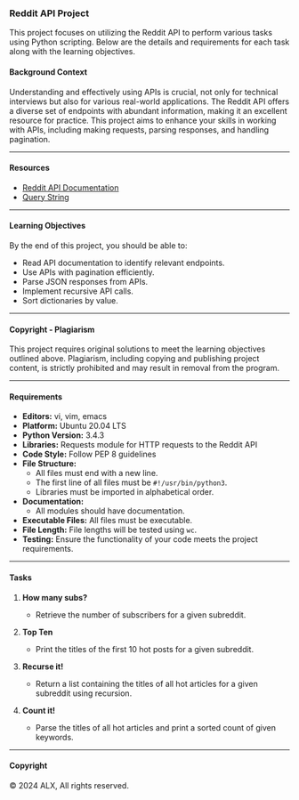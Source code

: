 ### Reddit API Project

This project focuses on utilizing the Reddit API to perform various tasks using Python scripting. Below are the details and requirements for each task along with the learning objectives.


#### Background Context

Understanding and effectively using APIs is crucial, not only for technical interviews but also for various real-world applications. The Reddit API offers a diverse set of endpoints with abundant information, making it an excellent resource for practice. This project aims to enhance your skills in working with APIs, including making requests, parsing responses, and handling pagination.

---

#### Resources

- [Reddit API Documentation](https://www.reddit.com/dev/api/)
- [Query String](https://en.wikipedia.org/wiki/Query_string)

---

#### Learning Objectives

By the end of this project, you should be able to:

- Read API documentation to identify relevant endpoints.
- Use APIs with pagination efficiently.
- Parse JSON responses from APIs.
- Implement recursive API calls.
- Sort dictionaries by value.

---

#### Copyright - Plagiarism

This project requires original solutions to meet the learning objectives outlined above. Plagiarism, including copying and publishing project content, is strictly prohibited and may result in removal from the program.

---

#### Requirements

- **Editors:** vi, vim, emacs
- **Platform:** Ubuntu 20.04 LTS
- **Python Version:** 3.4.3
- **Libraries:** Requests module for HTTP requests to the Reddit API
- **Code Style:** Follow PEP 8 guidelines
- **File Structure:**
  - All files must end with a new line.
  - The first line of all files must be `#!/usr/bin/python3`.
  - Libraries must be imported in alphabetical order.
- **Documentation:**
  - All modules should have documentation.
- **Executable Files:** All files must be executable.
- **File Length:** File lengths will be tested using `wc`.
- **Testing:** Ensure the functionality of your code meets the project requirements.

---

#### Tasks

1. **How many subs?**
   - Retrieve the number of subscribers for a given subreddit.

2. **Top Ten**
   - Print the titles of the first 10 hot posts for a given subreddit.

3. **Recurse it!**
   - Return a list containing the titles of all hot articles for a given subreddit using recursion.

4. **Count it!**
   - Parse the titles of all hot articles and print a sorted count of given keywords.

---

#### Copyright

© 2024 ALX, All rights reserved.
